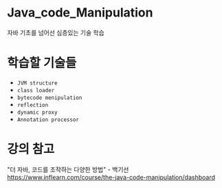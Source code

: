 # Java_code_Manipulation
자바 기초를 넘어선 심층있는 기술 학습

# 학습할 기술들
- `JVM structure`
- `class loader`
- `bytecode menipulation`
- `reflection`
- `dynamic proxy`
- `Annotation processor`

# 강의 참고
"더 자바, 코드를 조작하는 다양한 방법" - 백기선
https://www.inflearn.com/course/the-java-code-manipulation/dashboard
